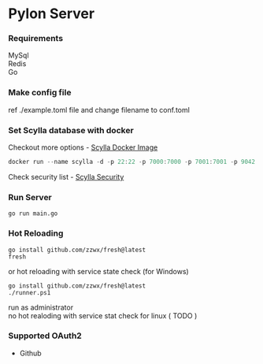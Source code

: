 # Pylon Server

### Requirements
MySql  
Redis  
Go  

### Make config file

ref ./example.toml file and change filename to conf.toml  

### Set Scylla database with docker
Checkout more options - [Scylla Docker Image](https://hub.docker.com/r/scylladb/scylla/)  
```powershell
docker run --name scylla -d -p 22:22 -p 7000:7000 -p 7001:7001 -p 9042:9042 -p 9160:9160 -p 9180:9180 scylladb/scylla --smp 1
```
Check security list - [Scylla Security](https://opensource.docs.scylladb.com/stable/operating-scylla/security/security-checklist.html)  

### Run Server
```
go run main.go
```


### Hot Reloading
```
go install github.com/zzwx/fresh@latest
fresh
```
or hot reloading with service state check (for Windows)
```
go install github.com/zzwx/fresh@latest
./runner.ps1
```
run as administrator  
no hot realoding with service stat check for linux ( TODO )

### Supported OAuth2
- Github  
